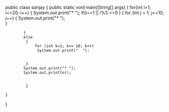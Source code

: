 public class sanjay
{
    public static void main(String[] args)
    {
        for(int i=1; i<=20; i++)
        {
            System.out.print("* ");
            if(i==1 || i%5 ==0 )
            {
                for (int j = 1; j<=10; j++)
                {
                  System.out.print("* ");  
                }
                
            }
            else 
             {
                 for (int k=1; k<= 10; k++)
                  System.out.print("  ");  
            
                 
             }
            System.out.print("* ");  
            System.out.println();  


             }
             
    }
}

